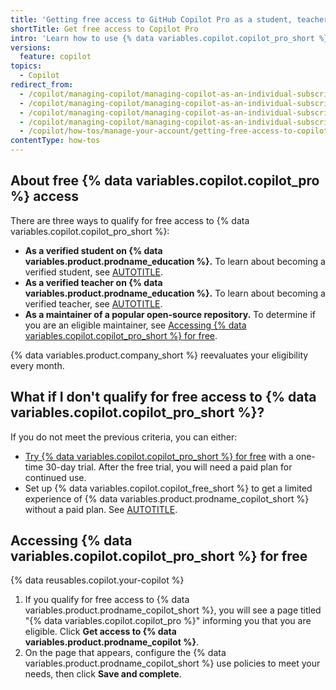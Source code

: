```yaml
---
title: 'Getting free access to GitHub Copilot Pro as a student, teacher, or maintainer'
shortTitle: Get free access to Copilot Pro
intro: 'Learn how to use {% data variables.copilot.copilot_pro_short %} for free as a student, teacher, or open-source maintainer.'
versions:
  feature: copilot
topics:
  - Copilot
redirect_from:
  - /copilot/managing-copilot/managing-copilot-as-an-individual-subscriber/getting-free-access-to-copilot-as-a-student-teacher-or-maintainer
  - /copilot/managing-copilot/managing-copilot-as-an-individual-subscriber/managing-your-copilot-subscription/getting-free-access-to-copilot-as-a-student-teacher-or-maintainer
  - /copilot/managing-copilot/managing-copilot-as-an-individual-subscriber/managing-your-github-copilot-pro-subscription/getting-free-access-to-copilot-pro-as-a-student-teacher-or-maintainer
  - /copilot/managing-copilot/managing-copilot-as-an-individual-subscriber/getting-started-with-copilot-on-your-personal-account/getting-free-access-to-copilot-pro-as-a-student-teacher-or-maintainer
  - /copilot/how-tos/manage-your-account/getting-free-access-to-copilot-pro-as-a-student-teacher-or-maintainer
contentType: how-tos
---
```


## About free {% data variables.copilot.copilot_pro %} access

There are three ways to qualify for free access to {% data variables.copilot.copilot_pro_short %}:

* **As a verified student on {% data variables.product.prodname_education %}.** To learn about becoming a verified student, see [AUTOTITLE](/free-pro-team@latest/education/explore-the-benefits-of-teaching-and-learning-with-github-education/github-education-for-students/apply-to-github-education-as-a-student).
* **As a verified teacher on {% data variables.product.prodname_education %}.** To learn about becoming a verified teacher, see [AUTOTITLE](/free-pro-team@latest/education/explore-the-benefits-of-teaching-and-learning-with-github-education/github-education-for-teachers/apply-to-github-education-as-a-teacher).
* **As a maintainer of a popular open-source repository.** To determine if you are an eligible maintainer, see [Accessing {% data variables.copilot.copilot_pro_short %} for free](#accessing-copilot-pro-for-free).

{% data variables.product.company_short %} reevaluates your eligibility every month.

## What if I don't qualify for free access to {% data variables.copilot.copilot_pro_short %}?

If you do not meet the previous criteria, you can either:

* <a href="https://github.com/github-copilot/signup?ref_product=copilot&ref_type=trial&ref_style=text" target="_blank"><span>Try {% data variables.copilot.copilot_pro_short %} for free</span></a> with a one-time 30-day trial. After the free trial, you will need a paid plan for continued use.
* Set up {% data variables.copilot.copilot_free_short %} to get a limited experience of {% data variables.product.prodname_copilot_short %} without a paid plan. See [AUTOTITLE](/copilot/managing-copilot/managing-copilot-as-an-individual-subscriber/about-github-copilot-free).

## Accessing {% data variables.copilot.copilot_pro_short %} for free

{% data reusables.copilot.your-copilot %}
1. If you qualify for free access to {% data variables.product.prodname_copilot_short %}, you will see a page titled "{% data variables.copilot.copilot_pro %}" informing you that you are eligible. Click **Get access to {% data variables.product.prodname_copilot %}**.
1. On the page that appears, configure the {% data variables.product.prodname_copilot_short %} use policies to meet your needs, then click **Save and complete**.
